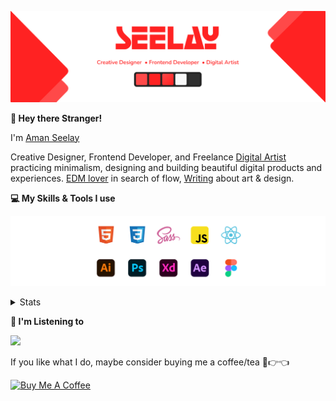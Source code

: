 [![banner](./images/seelay.svg)](https://www.seelay.in)

**👋 Hey there Stranger!**

I'm [Aman Seelay](https://www.seelay.in)

Creative Designer, Frontend Developer, and Freelance [Digital Artist](https://art.seelay.in) practicing minimalism, designing and building beautiful digital products and experiences. [EDM lover](https://pl.seelay.in) in search of flow, [Writing](https://www.seelay.in/blog) about art & design.

**💻 My Skills & Tools I use**

[![banner](./images/skills&tools.svg)](https://www.seelay.in/about)

<details>
  <summary>Stats</summary>

---

<!--START_SECTION:waka-->
![Code Time](http://img.shields.io/badge/Code%20Time-516%20hrs%2018%20mins-blue)

![Profile Views](http://img.shields.io/badge/Profile%20Views-45-blue)

**🐱 My GitHub Data** 

> 🏆 67 Contributions in the Year 2022
 > 
> 📦 600.6 kB Used in GitHub's Storage 
 > 
> 💼 Opted to Hire
 > 
> 📜 2 Public Repositories 
 > 
> 🔑 33 Private Repositories  
 > 
**I'm a Night 🦉** 

```text
🌞 Morning    164 commits    █████░░░░░░░░░░░░░░░░░░░░   19.59% 
🌆 Daytime    158 commits    ████░░░░░░░░░░░░░░░░░░░░░   18.88% 
🌃 Evening    269 commits    ████████░░░░░░░░░░░░░░░░░   32.14% 
🌙 Night      246 commits    ███████░░░░░░░░░░░░░░░░░░   29.39%

```
📅 **I'm Most Productive on Thursday** 

```text
Monday       119 commits    ███░░░░░░░░░░░░░░░░░░░░░░   14.22% 
Tuesday      115 commits    ███░░░░░░░░░░░░░░░░░░░░░░   13.74% 
Wednesday    79 commits     ██░░░░░░░░░░░░░░░░░░░░░░░   9.44% 
Thursday     144 commits    ████░░░░░░░░░░░░░░░░░░░░░   17.2% 
Friday       124 commits    ███░░░░░░░░░░░░░░░░░░░░░░   14.81% 
Saturday     124 commits    ███░░░░░░░░░░░░░░░░░░░░░░   14.81% 
Sunday       132 commits    ████░░░░░░░░░░░░░░░░░░░░░   15.77%

```


📊 **This Week I Spent My Time On** 

```text
⌚︎ Time Zone: Asia/Kolkata

💬 Programming Languages: 
Other                    32 mins             █████████████████████░░░░   86.34% 
Markdown                 4 mins              ███░░░░░░░░░░░░░░░░░░░░░░   11.72% 
YAML                     0 secs              ░░░░░░░░░░░░░░░░░░░░░░░░░   1.94%

🔥 Editors: 
Browser                  32 mins             █████████████████████░░░░   86.34% 
VS Code                  5 mins              ███░░░░░░░░░░░░░░░░░░░░░░   13.66%

🐱‍💻 Projects: 
ImSeelay                 37 mins             █████████████████████████   100.0%

💻 Operating System: 
Windows                  37 mins             █████████████████████████   100.0%

```

**I Mostly Code in JavaScript** 

```text
JavaScript               26 repos            ███████████████████░░░░░░   76.47% 
TypeScript               8 repos             ██████░░░░░░░░░░░░░░░░░░░   23.53%

```


**Timeline**

![Chart not found](https://raw.githubusercontent.com/ImSeelay/ImSeelay/master/charts/bar_graph.png) 


 Last Updated on 06/07/2022 22:29:50 UTC
<!--END_SECTION:waka-->

---

 </details>

**🎵 I'm Listening to**

<object data="https://now-play.vercel.app/api/generate?uid=7a17a86e-d6b7-43b5-8d9c-1d6dae42a779" >

  <img src="https://now-play.vercel.app/api/generate?uid=7a17a86e-d6b7-43b5-8d9c-1d6dae42a779" />

</object>

If you like what I do, maybe consider buying me a coffee/tea 🥺👉👈

<a href="https://www.buymeacoffee.com/seelay" target="_blank"><img src="https://cdn.buymeacoffee.com/buttons/v2/default-red.png" alt="Buy Me A Coffee" width="150" ></a>

